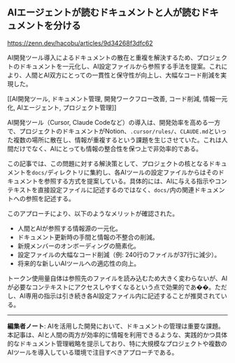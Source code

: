 ## AIエージェントが読むドキュメントと人が読むドキュメントを分ける

https://zenn.dev/hacobu/articles/9d34268f3dfc62

AI開発ツール導入によるドキュメントの散在と重複を解決するため、プロジェクトのドキュメントを一元化し、AI設定ファイルから参照する手法を提案。これにより、人間とAI双方にとっての一貫性と保守性が向上し、大幅なコード削減を実現した。

[[AI開発ツール, ドキュメント管理, 開発ワークフロー改善, コード削減, 情報一元化, AIエージェント, プロジェクト管理]]

AI開発ツール（Cursor, Claude Codeなど）の導入は、開発効率を高める一方で、プロジェクトのドキュメントがNotion、`.cursor/rules/`、`CLAUDE.md`といった複数の場所に散在し、情報が重複するという課題を生じさせていた。これは人間だけでなく、AIにとっても情報の整合性を保つ上で非効率的である。

この記事では、この問題に対する解決策として、プロジェクトの核となるドキュメントを`docs/`ディレクトリに集約し、各AIツールの設定ファイルからはそのドキュメントを参照する方式を提案している。具体的には、AIに与える指示やコンテキストを直接設定ファイルに記述するのではなく、`docs/`内の関連ドキュメントへの参照を記述する。

このアプローチにより、以下のようなメリットが確認された。
- 人間とAIが参照する情報源の一元化。
- ドキュメント更新時の手間と情報の不整合の削減。
- 新規メンバーのオンボーディングの簡素化。
- 設定ファイルの大幅なコード削減（例: 240行のファイルが37行に減少）。
- 将来的な新しいAIツールへの適応性の向上。

トークン使用量自体は参照先のファイルを読み込むため大きく変わらないが、AIが必要なコンテキストにアクセスしやすくなるという点で効果的であ��。ただし、AI専用の指示は引き続き各AI設定ファイル内に記述することが推奨されている。

---

**編集者ノート**: AIを活用した開発において、ドキュメントの管理は重要な課題。本記事は、AIと人間の両方が効率的に情報を利用できるような、実践的かつ具体的なドキュメント管理戦略を提示しており、特に大規模なプロジェクトや複数のAIツールを導入している環境で注目すべきアプローチである。
